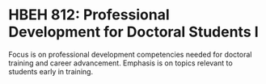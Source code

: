# HBEH 812: Professional Development for Doctoral Students I

Focus is on professional development competencies needed for doctoral training and career advancement. Emphasis is on topics relevant to students early in training.